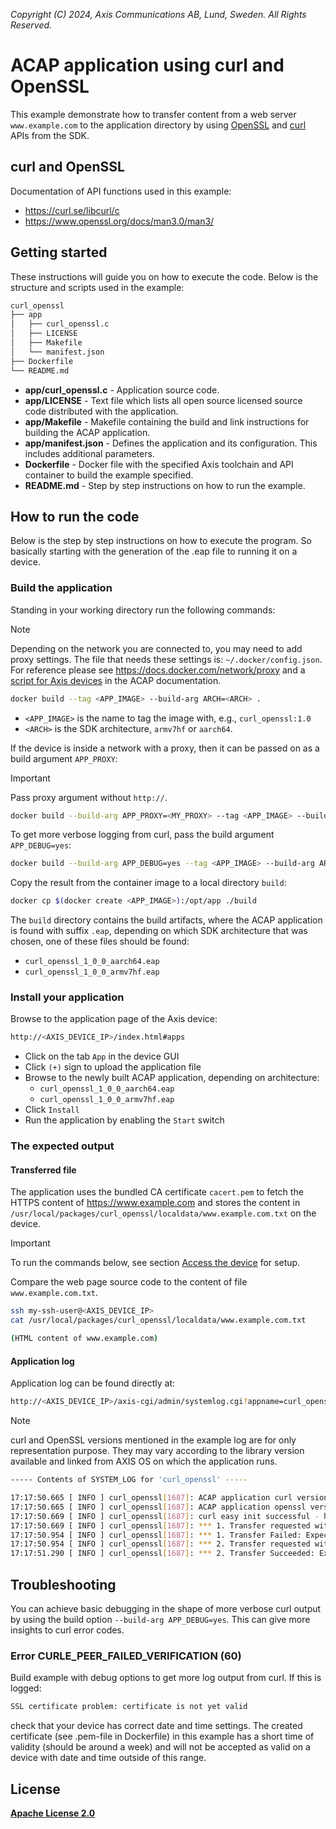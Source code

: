 *Copyright (C) 2024, Axis Communications AB, Lund, Sweden. All Rights Reserved.*

# ACAP application using curl and OpenSSL

This example demonstrate how to transfer content from a web server `www.example.com` to the application directory by using [OpenSSL](https://www.openssl.org/) and [curl](https://curl.se/) APIs from the SDK.

## curl and OpenSSL

Documentation of API functions used in this example:

- https://curl.se/libcurl/c
- https://www.openssl.org/docs/man3.0/man3/

## Getting started

These instructions will guide you on how to execute the code. Below is the
structure and scripts used in the example:

```sh
curl_openssl
├── app
│   ├── curl_openssl.c
│   ├── LICENSE
│   ├── Makefile
│   └── manifest.json
├── Dockerfile
└── README.md
```

- **app/curl_openssl.c** - Application source code.
- **app/LICENSE** - Text file which lists all open source licensed source code distributed with the application.
- **app/Makefile** - Makefile containing the build and link instructions for building the ACAP application.
- **app/manifest.json** - Defines the application and its configuration. This includes additional parameters.
- **Dockerfile** - Docker file with the specified Axis toolchain and API container to build the example specified.
- **README.md** - Step by step instructions on how to run the example.

## How to run the code

Below is the step by step instructions on how to execute the program. So
basically starting with the generation of the .eap file to running it on a
device.

### Build the application

Standing in your working directory run the following commands:

> [!NOTE]
>
> Depending on the network you are connected to, you may need to add proxy settings.
> The file that needs these settings is: `~/.docker/config.json`. For reference please see
> https://docs.docker.com/network/proxy and a
> [script for Axis devices](https://axiscommunications.github.io/acap-documentation/docs/develop/build-install-run.html#configure-network-proxy-settings) in the ACAP documentation.

```sh
docker build --tag <APP_IMAGE> --build-arg ARCH=<ARCH> .
```

- `<APP_IMAGE>` is the name to tag the image with, e.g., `curl_openssl:1.0`
- `<ARCH>` is the SDK architecture, `armv7hf` or `aarch64`.

If the device is inside a network with a proxy, then it can be passed on as a
build argument `APP_PROXY`:

> [!IMPORTANT]
> Pass proxy argument without `http://`.

```sh
docker build --build-arg APP_PROXY=<MY_PROXY> --tag <APP_IMAGE> --build-arg ARCH=<ARCH> .
```

To get more verbose logging from curl, pass the build argument `APP_DEBUG=yes`:

```sh
docker build --build-arg APP_DEBUG=yes --tag <APP_IMAGE> --build-arg ARCH=<ARCH> .
```

Copy the result from the container image to a local directory `build`:

```sh
docker cp $(docker create <APP_IMAGE>):/opt/app ./build
```

The `build` directory contains the build artifacts, where the ACAP application
is found with suffix `.eap`, depending on which SDK architecture that was
chosen, one of these files should be found:

- `curl_openssl_1_0_0_aarch64.eap`
- `curl_openssl_1_0_0_armv7hf.eap`

### Install your application

Browse to the application page of the Axis device:

```sh
http://<AXIS_DEVICE_IP>/index.html#apps
```

- Click on the tab `App` in the device GUI
- Click `(+)` sign to upload the application file
- Browse to the newly built ACAP application, depending on architecture:
  - `curl_openssl_1_0_0_aarch64.eap`
  - `curl_openssl_1_0_0_armv7hf.eap`
- Click `Install`
- Run the application by enabling the `Start` switch

### The expected output

#### Transferred file

The application uses the bundled CA certificate `cacert.pem` to fetch the
HTTPS content of https://www.example.com and stores the content in
`/usr/local/packages/curl_openssl/localdata/www.example.com.txt` on the
device.

> [!IMPORTANT]
> To run the commands below, see section [Access the
> device](../DEV.md#access-the-device) for setup.

Compare the web page source code to the content of file `www.example.com.txt`.

```sh
ssh my-ssh-user@<AXIS_DEVICE_IP>
cat /usr/local/packages/curl_openssl/localdata/www.example.com.txt

(HTML content of www.example.com)
```

#### Application log

Application log can be found directly at:

```sh
http://<AXIS_DEVICE_IP>/axis-cgi/admin/systemlog.cgi?appname=curl_openssl
```

> [!NOTE]
> curl and OpenSSL versions mentioned in the example log are for only representation
> purpose. They may vary according to the library version available and linked from
> AXIS OS on which the application runs.

```sh
----- Contents of SYSTEM_LOG for 'curl_openssl' -----

17:17:50.665 [ INFO ] curl_openssl[1687]: ACAP application curl version: 8.6.0
17:17:50.665 [ INFO ] curl_openssl[1687]: ACAP application openssl version: OpenSSL 3.0.13 30 Jan 2024
17:17:50.669 [ INFO ] curl_openssl[1687]: curl easy init successful - handle has been created
17:17:50.669 [ INFO ] curl_openssl[1687]: *** 1. Transfer requested without certificate ***
17:17:50.954 [ INFO ] curl_openssl[1687]: *** 1. Transfer Failed: Expected result, transfer without certificate should fail ***
17:17:50.954 [ INFO ] curl_openssl[1687]: *** 2. Transfer requested with CA-cert ***
17:17:51.290 [ INFO ] curl_openssl[1687]: *** 2. Transfer Succeeded: Expected result, transfer with CA-cert should pass ***
```

## Troubleshooting

You can achieve basic debugging in the shape of more verbose curl output by
using the build option `--build-arg APP_DEBUG=yes`. This can give more insights
to curl error codes.

### Error CURLE_PEER_FAILED_VERIFICATION (60)

Build example with debug options to get more log output from curl. If this is
logged:

```txt
SSL certificate problem: certificate is not yet valid
```

check that your device has correct date and time settings. The created
certificate (see .pem-file in Dockerfile) in this example has a short time of
validity (should be around a week) and will not be accepted as valid on a
device with date and time outside of this range.

## License

**[Apache License 2.0](../LICENSE)**
